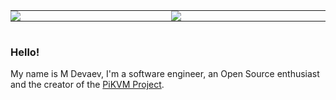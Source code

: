 <table align="center" style="display: inline-table">
	<tr>
		<td valign="top" style="border: none; padding: 0px 5px 0px 0px;">
			<!--<img src="/api?username=mdevaev&include_all_commits=true&count_private=true&show_icons=true&theme=synthwave&hide_border=true"/>-->
			<img src="https://github-readme-stats-git-masterorgs-github-readme-stats-team.vercel.app/api?username=mdevaev&include_all_commits=true&count_private=true&show_icons=true&theme=synthwave&hide_border=true"/>
		</td>
		<td valign="top" style="border: none; padding: 0px 0px 0px 5px;">
			<img src="https://github-readme-streak-stats.herokuapp.com/?user=mdevaev&theme=synthwave&hide_border=true"/>
		</td>
	</tr>
</table>

### Hello!

My name is M Devaev, I'm a software engineer, an Open Source enthusiast and the creator of the [PiKVM Project](https://github.com/pikvm).
